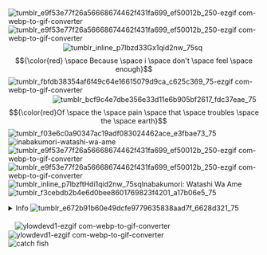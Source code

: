  <br> ![tumblr_e9f53e77f26a56668674462f431fa699_ef50012b_250-ezgif com-webp-to-gif-converter](https://github.com/user-attachments/assets/190b5dbf-44ad-4714-aae7-8d5e039673ed)![tumblr_e9f53e77f26a56668674462f431fa699_ef50012b_250-ezgif com-webp-to-gif-converter](https://github.com/user-attachments/assets/190b5dbf-44ad-4714-aae7-8d5e039673ed)
 <br> ㅤㅤㅤ ㅤ ㅤ ㅤ ㅤ ![tumblr_inline_p7lbzd33Gx1qid2nw_75sq](https://github.com/user-attachments/assets/9d1fe2a8-d6b7-47b2-8196-1167ab345855)$${\color{red} \space Because \space i \space don't \space feel \space enough}$$![tumblr_fbfdb38354af6f49c64e16615079d9ca_c625c369_75-ezgif com-webp-to-gif-converter](https://github.com/user-attachments/assets/ef51df4f-5613-4def-9b92-58215e2e0f1f)
 <br> ㅤㅤㅤ ㅤㅤ ㅤ ![tumblr_bcf9c4e7dbe356e33d11e6b905bf2617_fdc37eae_75](https://github.com/user-attachments/assets/040c2d15-3c1d-4720-a588-8d89827d28c6)
$${\color{red}Of \space the  \space pain \space that \space troubles \space the \space earth}$$![tumblr_f03e6c0a90347ac19adf083024462ace_e3fbae73_75](https://github.com/user-attachments/assets/ee64063d-8b6d-41a1-9e78-7f63dc2ccb08)
 <br>  ![inabakumori-watashi-wa-ame](https://github.com/user-attachments/assets/b8d99e72-06fc-438f-8830-cb0e9c3359e0)
 <br> ![tumblr_e9f53e77f26a56668674462f431fa699_ef50012b_250-ezgif com-webp-to-gif-converter](https://github.com/user-attachments/assets/190b5dbf-44ad-4714-aae7-8d5e039673ed)![tumblr_e9f53e77f26a56668674462f431fa699_ef50012b_250-ezgif com-webp-to-gif-converter](https://github.com/user-attachments/assets/190b5dbf-44ad-4714-aae7-8d5e039673ed)
 <br> ![tumblr_inline_p7lbzftHdi1qid2nw_75sq](https://github.com/user-attachments/assets/ec1cf508-6baf-4ec9-ba4e-55cbd5a3fe31)Inabakumori: Watashi Wa Ame![tumblr_f3cebdb2b4e6d0bee8601769823f4201_a17b06e5_75](https://github.com/user-attachments/assets/8cdc1e08-2f51-4a9c-9906-db519c706cf7)
<br> <details><summary>Info ![tumblr_e672b91b60e49dcfe9779635838aad7f_6628d321_75](https://github.com/user-attachments/assets/b2c6f2cc-e11f-487a-83b7-a21db2e5c051)</summary>
 <br>![02bb7985](https://github.com/user-attachments/assets/9d8ba42e-d4f6-49a1-9ca2-3ec2bc13f48d) ![235aabb0_original](https://github.com/user-attachments/assets/9e5edd56-17e8-4152-b03c-a9bfcabffd53)![235aabb0_original](https://github.com/user-attachments/assets/9e5edd56-17e8-4152-b03c-a9bfcabffd53) ![02bb7985](https://github.com/user-attachments/assets/e83591f2-dc20-4e20-b7bc-3fae64fad497)
 <br>
 <br>  ㅤㅤㅤ ㅤ ㅤ ㅤ ㅤ  ㅤㅤㅤ ㅤ ㅤ  ㅤㅤㅤ ㅤ ㅤ ㅤ ㅤ ㅤ ㅤ   ![tumblr_5a6525bd7ba831485855c3920c9c66fb_4fb5e77b_75-ezgif com-webp-to-gif-converter](https://github.com/user-attachments/assets/7886263b-a3ae-4eef-987d-4b119aea84f2) $${\color{orange}VIO}$$ ![tumblr_71b383b15065979af57a6f7a4874dd09_32e963d1_75-ezgif com-webp-to-gif-converter](https://github.com/user-attachments/assets/9fad7061-1c87-40ee-9fae-d1bb89f55972)
 <br>   ㅤㅤㅤ ㅤ ㅤ ㅤ ㅤ  ㅤㅤㅤ ㅤ ㅤ  ㅤㅤㅤ ㅤ ㅤ ㅤ![tumblr_ec812456d7b493765ff6349149d54bf8_0899e457_75-ezgif com-webp-to-gif-converter](https://github.com/user-attachments/assets/ffe4aead-9d82-4d66-964a-2543eb8bff67)$${\color{lightblue}INTP}$$  ㅤ   ㅤ  ![c3398df7_original](https://github.com/user-attachments/assets/a31a5949-f65c-4898-bd09-8f0bf54aed91)![tumblr_lspoz6BMLo1qfel73540](https://github.com/user-attachments/assets/b393a523-f7f6-49c5-b47b-7ee20f868991)ㅤ ㅤ ㅤ $${\color{red} Taurus}$$![tumblr_2b43d1c73a14520eeceff02111462255_3cc1df62_75-ezgif com-webp-to-gif-converter](https://github.com/user-attachments/assets/e59b79d0-97f7-4fab-9db4-d497f7740768)
 <br> 
 <br>  ㅤㅤㅤㅤ  ㅤ◜◜Even so... With this ambiguous warmth, I find myself fascinated by those fleeting ideals.
 <br>   ㅤㅤㅤ  ㅤㅤ ㅤㅤ  ㅤㅤㅤㅤㅤ  ㅤㅤㅤ  Even though I still can't bring myself to open up my heart— …⏑How selfish I am.◝◝
 <br>  ㅤㅤㅤ ㅤ ㅤ ㅤㅤ ![MIZUENA fanartt✨✨ them in the rain ☔^^](https://github.com/user-attachments/assets/9d4de5e4-da2f-4e2e-9ebf-28c174e8a522)
 <br>   ㅤㅤㅤ ㅤ ㅤ ㅤ ㅤ  ㅤㅤㅤ ㅤ ㅤ  ㅤㅤㅤ ㅤ ㅤ ㅤ ㅤ ㅤ ㅤ  ㅤㅤ ㅤㅤ [Carrd](https://enanemon.carrd.co/)
 <br> ![orangdevd](https://github.com/user-attachments/assets/ec8d4f64-0191-48bb-925d-a3489fa957aa)</details>
 <br>  ㅤ![ylowdevd1-ezgif com-webp-to-gif-converter](https://github.com/user-attachments/assets/0933f5f6-8251-4cbd-9e3c-523124f8fa68) ![ylowdevd1-ezgif com-webp-to-gif-converter](https://github.com/user-attachments/assets/4686c500-751d-41d8-be9f-01cf78bcfd63)
 <br> ![catch fish](https://komarev.com/ghpvc/?username=enanemon)
